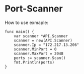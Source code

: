 # Port-Scanner

How to use exmaple:

```
func main() {
	var scanner *API.Scanner
	scanner = new(API.Scanner)
	scanner.Ip = "172.217.13.206"
	scanner.MinPort = 0
	scanner.MaxPort = 2048
	ports := scanner.Scan()
	fmt.Println(ports)
}
```
